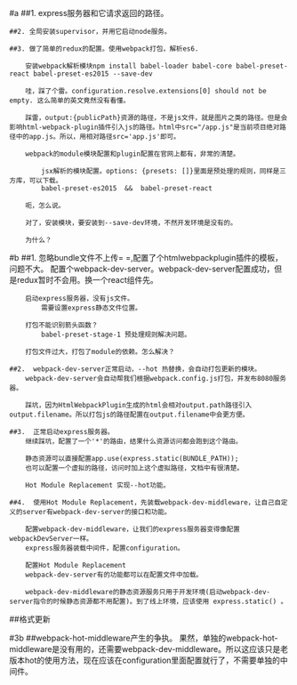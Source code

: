 #a
    ##1. express服务器和它请求返回的路径。

    ##2. 全局安装supervisor，并用它启动node服务。

    ##3. 做了简单的redux的配置。使用webpack打包，解析es6.
        
        安装webpack解析模块npm install babel-loader babel-core babel-preset-react babel-preset-es2015 --save-dev

        哇，踩了个雷。configuration.resolve.extensions[0] should not be empty. 这么简单的英文竟然没有看懂。

        踩雷，output:{publicPath}资源的路径，不是js文件，就是图片之类的路径。但是会影响html-webpack-plugin插件引入js的路径。html中src="/app.js"是当前项目绝对路径中的app.js。所以，用相对路径src='app.js'即可。

        webpack的module模块配置和plugin配置在官网上都有，非常的清楚。

            jsx解析的模块配置。options: {presets: []}里面是预处理的规则，同样是三方库，可以下载。
            babel-preset-es2015  &&  babel-preset-react

        呃，怎么说。

        对了，安装模块，要安装到--save-dev环境，不然开发环境是没有的。

        为什么？

    
#b
    ##1.  忽略bundle文件不上传= =,配置了个htmlwebpackplugin插件的模板，问题不大。
        配置个webpack-dev-server。webpack-dev-server配置成功，但是redux暂时不会用。换一个react组件先。

        启动express服务器，没有js文件。
            需要设置express静态文件位置。

        打包不能识别箭头函数？
            babel-preset-stage-1 预处理规则解决问题。

        打包文件过大，打包了module的依赖。怎么解决？

    ##2.  webpack-dev-server正常启动，--hot 热替换，会自动打包更新的模块。
        webpack-dev-server会自动帮我们根据webpack.config.js打包，并发布8080服务器。

        踩坑，因为HtmlWebpackPlugin生成的html会相对output.path路径引入output.filename。所以打包js的路径配置在output.filename中会更方便。

    ##3.  正常启动express服务器。
        继续踩坑，配置了一个'*'的路由，结果什么资源访问都会跑到这个路由。

        静态资源可以直接配置app.use(express.static(BUNDLE_PATH));
        也可以配置一个虚拟的路径，访问时加上这个虚拟路径，文档中有很清楚。

        Hot Module Replacement 实现--hot功能。
        
    ##4.  使用Hot Module Replacement，先装载webpack-dev-middleware，让自己自定义的server有webpack-dev-server的接口和功能。

        配置webpack-dev-middleware，让我们的express服务器变得像配置webpackDevServer一样。
        express服务器装载中间件，配置configuration。

        配置Hot Module Replacement
        webpack-dev-server有的功能都可以在配置文件中加载。

        webpack-dev-middleware的静态资源服务只用于开发环境(启动webpack-dev-server指令的时候静态资源都不用配置)。到了线上环境，应该使用 express.static() 。

##格式更新

#3b 
    ##webpack-hot-middleware产生的争执。
        果然，单独的webpack-hot-middleware是没有用的，还需要webpack-dev-middleware。所以这应该只是老版本hot的使用方法，现在应该在configuration里面配置就行了，不需要单独的中间件。